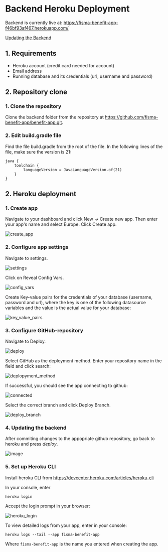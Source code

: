 # Backend Heroku Deployment

Backend is currently live at: https://fisma-benefit-app-f46bf93af467.herokuapp.com/

[Updating the Backend](#4-updating-the-backend)

## 1. Requirements

- Heroku account (credit card needed for account)
- Email address
- Running database and its credentials (url, username and password)

## 2. Repository clone

### 1. Clone the repository

Clone the backend folder from the repository at https://github.com/fisma-benefit-app/benefit-app.git.

### 2. Edit build.gradle file

Find the file build.gradle from the root of the file. In the following lines of the file, make sure the version is 21:

```
java {
    toolchain {
        languageVersion = JavaLanguageVersion.of(21)
    }
}
```

## 2. Heroku deployment

### 1. Create app

Navigate to your dashboard and click New -> Create new app.
Then enter your app's name and select Europe. Click Create app.

![create_app](https://github.com/user-attachments/assets/488a00e8-afd2-4e81-b447-d8cb1a0ab2f4)

### 2. Configure app settings

Navigate to settings.

![settings](https://github.com/user-attachments/assets/f691c7cd-d5db-4053-b6ca-c7e71a5f53e9)

Click on Reveal Config Vars.

![config_vars](https://github.com/user-attachments/assets/c2f02485-8848-4cc8-a8bd-bba06ce1ba50)

Create Key-value pairs for the credentials of your database (username, password and url), where the key is one of the following datasource variables and the value is the actual value for your database:

![key_value_pairs](https://github.com/user-attachments/assets/6abddcfb-a45a-4786-bd33-66d39061d1c7)

### 3. Configure GitHub-repository

Navigate to Deploy.

![deploy](https://github.com/user-attachments/assets/be709d52-c8dc-4aea-8f89-cb09398cbf54)

Select GitHub as the deployment method.
Enter your repository name in the field and click search:

![deplopyment_method](https://github.com/user-attachments/assets/87301025-fe9b-4633-be82-2135a8b2276b)

If successful, you should see the app connecting to github:

![connected](https://github.com/user-attachments/assets/8dfc8207-ba6d-4ec2-8855-be8014b69346)

Select the correct branch and click Deploy Branch.

![deploy_branch](https://github.com/user-attachments/assets/e0c7c4aa-78d8-4d2e-8fdf-3c8d3ab6f543)

### 4. Updating the backend

After commiting changes to the appopriate github repository, go back to heroku and press *deploy*.
 
![image](https://github.com/user-attachments/assets/6e87f070-c6a4-40c8-95ff-dde14bcbd6de)


### 5. Set up Heroku CLI

Install heroku CLI from https://devcenter.heroku.com/articles/heroku-cli

In your console, enter 

```
heroku login
```

Accept the login prompt in your browser:

![heroku_login](https://github.com/user-attachments/assets/c821ff72-7371-4dcb-92db-f140d1df1904)

To view detailed logs from your app, enter in your console:
```
heroku logs --tail --app fisma-benefit-app
```

Where `fisma-benefit-app` is the name you entered when creating the app.

